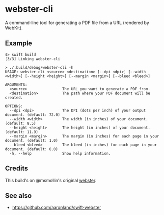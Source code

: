 # webster-cli

A command-line tool for generating a PDF file from a URL (rendered by WebKit).

## Example

```
$> swift build
[3/3] Linking webster-cli

> ./.build/debug/webster-cli -h
USAGE: webster-cli <source> <destination> [--dpi <dpi>] [--width <width>] [--height <height>] [--margin <margin>] [--bleed <bleed>]

ARGUMENTS:
  <source>                The URL you want to generate a PDF from. 
  <destination>           The path where your PDF document will be created. 

OPTIONS:
  --dpi <dpi>             The DPI (dots per inch) of your output document. (default: 72.0)
  --width <width>         The width (in inches) of your document. (default: 8.5)
  --height <height>       The height (in inches) of your document. (default: 11.0)
  --margin <margin>       The margin (in inches) for each page in your document. (default: 1.0)
  --bleed <bleed>         The bleed (in inches) for each page in your document. (default: 0.0)
  -h, --help              Show help information.
```  

## Credits

This build's on @msmollin's original [webster](https://github.com/msmollin/webster).

## See also

* https://github.com/aaronland/swift-webster
